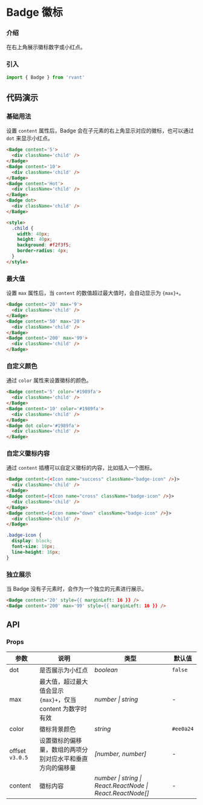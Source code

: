 # Badge 徽标

### 介绍

在右上角展示徽标数字或小红点。

### 引入

```js
import { Badge } from 'rvant'
```

## 代码演示

### 基础用法

设置 `content` 属性后，Badge 会在子元素的右上角显示对应的徽标，也可以通过 `dot` 来显示小红点。

```html
<Badge content='5'>
  <div className='child' />
</Badge>
<Badge content='10'>
  <div className='child' />
</Badge>
<Badge content='Hot'>
  <div className='child' />
</Badge>
<Badge dot>
  <div className='child' />
</Badge>

<style>
  .child {
    width: 40px;
    height: 40px;
    background: #f2f3f5;
    border-radius: 4px;
  }
</style>
```

### 最大值

设置 `max` 属性后，当 `content` 的数值超过最大值时，会自动显示为 `{max}+`。

```html
<Badge content='20' max='9'>
  <div className='child' />
</Badge>
<Badge content='50' max='20'>
  <div className='child' />
</Badge>
<Badge content='200' max='99'>
  <div className='child' />
</Badge>
```

### 自定义颜色

通过 `color` 属性来设置徽标的颜色。

```html
<Badge content='5' color='#1989fa'>
  <div className='child' />
</Badge>
<Badge content='10' color='#1989fa'>
  <div className='child' />
</Badge>
<Badge dot color='#1989fa'>
  <div className='child' />
</Badge>
```

### 自定义徽标内容

通过 `content` 插槽可以自定义徽标的内容，比如插入一个图标。

```html
<Badge content={<Icon name="success" className="badge-icon" />}>
  <div className='child' />
</Badge>
<Badge content={<Icon name="cross" className="badge-icon" />}>
  <div className='child' />
</Badge>
<Badge content={<Icon name="down" className="badge-icon" />}>
  <div className='child' />
</Badge>
```

```css
.badge-icon {
  display: block;
  font-size: 10px;
  line-height: 16px;
}
```

### 独立展示

当 Badge 没有子元素时，会作为一个独立的元素进行展示。

```html
<Badge content='20' style={{ marginLeft: 16 }} />
<Badge content='200' max='99' style={{ marginLeft: 16 }} />
```

## API

### Props

| 参数 | 说明 | 类型 | 默认值 |
| --- | --- | --- | --- |
| dot | 是否展示为小红点 | _boolean_ | `false` 
| max | 最大值，超过最大值会显示 `{max}+`，仅当 content 为数字时有效 | _number \| string_ | - ||
| color | 徽标背景颜色 | _string_ | `#ee0a24` |
| offset `v3.0.5` | 设置徽标的偏移量，数组的两项分别对应水平和垂直方向的偏移量 | _[number, number]_ | - |
| content | 徽标内容 | _number \| string \| React.ReactNode \| React.ReactNode[]_ | - |
